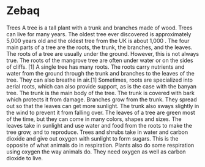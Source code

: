 # Zebaq
Trees
A tree is a tall plant with a trunk and branches made of wood.
Trees can live for many years. The oldest tree ever discovered is approximately 5,000 years old and 
the oldest tree from the UK is about 1,000 .
The four main parts of a tree are the roots, the trunk, the branches, and the leaves.
The roots of a tree are usually under the ground. However, this is not always true.
The roots of the mangrove tree are often under water or on the sides of cliffs.
[1] A single tree has many roots. The roots carry nutrients and water from the ground through
the trunk and branches to the leaves of the tree.
They can also breathe in air.[1] Sometimes, roots are specialized into aerial roots, which can also provide support,
as is the case with the banyan tree.
The trunk is the main body of the tree. The trunk is covered with bark which protects it from damage.
Branches grow from the trunk. They spread out so that the leaves can get more sunlight.
The trunk also sways slightly in the wind to prevent it from falling over.
The leaves of a tree are green most of the time, but they can come in many colors, shapes and sizes.
The leaves take in sunlight and use water and food from the roots to make the tree grow, and to reproduce.
Trees and shrubs take in water and carbon dioxide and give out oxygen with sunlight to form sugars. 
This is the opposite of what animals do in respiration. Plants also do some respiration using oxygen the way animals do.
They need oxygen as well as carbon dioxide to live.
